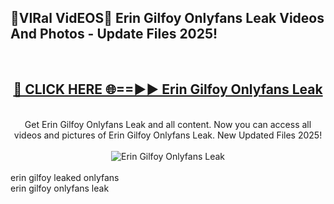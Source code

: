 <h2>🔴VIRal VidEOS🔴 Erin Gilfoy Onlyfans Leak Videos And Photos - Update Files 2025!</h2>
<br>
<div align="center">
<h2><a href="https://virallinks.top/odZfE0" rel="nofollow">🔴 CLICK HERE 🌐==►► Erin Gilfoy Onlyfans Leak</a></h2>
<br>
Get Erin Gilfoy Onlyfans Leak and all content. Now you can access all videos and pictures of Erin Gilfoy Onlyfans Leak. New Updated Files 2025!
<br>
<br>
<a href="https://virallinks.top/odZfE0" rel="nofollow" data-target="animated-image.originalLink"><img src="https://i.imgur.com/dJHk4Zq.gif)" alt="Erin Gilfoy Onlyfans Leak" style="max-width: 100%; display: inline-block;" data-target="animated-image.originalImage"></a>
</div>
<br>
erin gilfoy leaked onlyfans<br>
erin gilfoy onlyfans leak